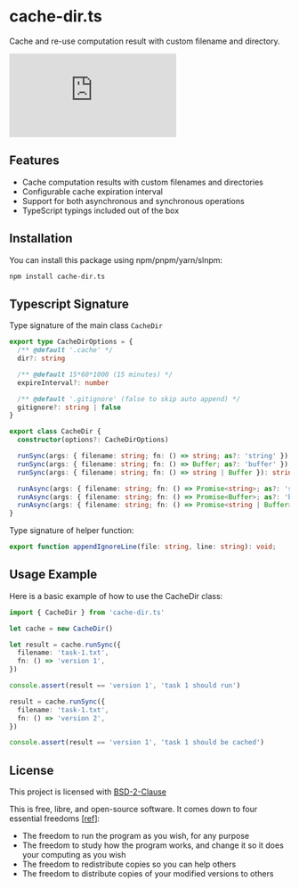 # cache-dir.ts

Cache and re-use computation result with custom filename and directory.

[![npm Package Version](https://img.shields.io/npm/v/cache-dir.ts)](https://www.npmjs.com/package/cache-dir)

## Features

- Cache computation results with custom filenames and directories
- Configurable cache expiration interval
- Support for both asynchronous and synchronous operations
- TypeScript typings included out of the box

## Installation

You can install this package using npm/pnpm/yarn/slnpm:

```bash
npm install cache-dir.ts
```

## Typescript Signature

Type signature of the main class `CacheDir`

```typescript
export type CacheDirOptions = {
  /** @default '.cache' */
  dir?: string

  /** @default 15*60*1000 (15 minutes) */
  expireInterval?: number

  /** @default '.gitignore' (false to skip auto append) */
  gitignore?: string | false
}

export class CacheDir {
  constructor(options?: CacheDirOptions)

  runSync(args: { filename: string; fn: () => string; as?: 'string' }): string
  runSync(args: { filename: string; fn: () => Buffer; as?: 'buffer' }): Buffer
  runSync(args: { filename: string; fn: () => string | Buffer }): string | Buffer

  runAsync(args: { filename: string; fn: () => Promise<string>; as?: 'string' }): Promise<string>
  runAsync(args: { filename: string; fn: () => Promise<Buffer>; as?: 'buffer' }): Promise<Buffer>
  runAsync(args: { filename: string; fn: () => Promise<string | Buffer> }): Promise<string | Buffer>
}
```

Type signature of helper function:

```typescript
export function appendIgnoreLine(file: string, line: string): void;
```

## Usage Example

Here is a basic example of how to use the CacheDir class:

```typescript
import { CacheDir } from 'cache-dir.ts'

let cache = new CacheDir()

let result = cache.runSync({
  filename: 'task-1.txt',
  fn: () => 'version 1',
})

console.assert(result == 'version 1', 'task 1 should run')

result = cache.runSync({
  filename: 'task-1.txt',
  fn: () => 'version 2',
})

console.assert(result == 'version 1', 'task 1 should be cached')
```

## License

This project is licensed with [BSD-2-Clause](./LICENSE)

This is free, libre, and open-source software. It comes down to four essential freedoms [[ref]](https://seirdy.one/2021/01/27/whatsapp-and-the-domestication-of-users.html#fnref:2):

- The freedom to run the program as you wish, for any purpose
- The freedom to study how the program works, and change it so it does your computing as you wish
- The freedom to redistribute copies so you can help others
- The freedom to distribute copies of your modified versions to others
